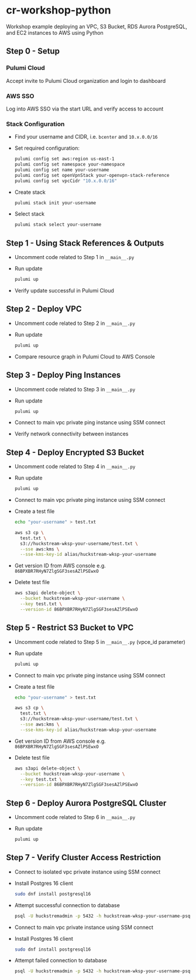 # cr-workshop-python

Workshop example deploying an VPC, S3 Bucket, RDS Aurora PostgreSQL, and EC2 instances to AWS using Python

## Step 0 - Setup

### Pulumi Cloud

Accept invite to Pulumi Cloud organization and login to dashboard

### AWS SSO

Log into AWS SSO via the start URL and verify access to account

### Stack Configuration

- Find your username and CIDR, i.e. `bcenter` and `10.x.0.0/16`

- Set required configuration:

  ```bash
  pulumi config set aws:region us-east-1
  pulumi config set namespace your-namespace
  pulumi config set name your-username
  pulumi config set openVpnStack your-openvpn-stack-reference
  pulumi config set vpcCidr "10.x.0.0/16"
  ```

- Create stack

  ```bash
  pulumi stack init your-username
  ```

- Select stack
  ```bash
  pulumi stack select your-username
  ```

## Step 1 - Using Stack References & Outputs

- Uncomment code related to Step 1 in `__main__.py`

- Run update

  ```bash
  pulumi up
  ```

- Verify update successful in Pulumi Cloud

## Step 2 - Deploy VPC

- Uncomment code related to Step 2 in `__main__.py`

- Run update

  ```bash
  pulumi up
  ```

- Compare resource graph in Pulumi Cloud to AWS Console

## Step 3 - Deploy Ping Instances

- Uncomment code related to Step 3 in `__main__.py`

- Run update

  ```bash
  pulumi up
  ```

- Connect to main vpc private ping instance using SSM connect
- Verify network connectivity between instances

## Step 4 - Deploy Encrypted S3 Bucket

- Uncomment code related to Step 4 in `__main__.py`

- Run update
  ```bash
  pulumi up
  ```
- Connect to main vpc private ping instance using SSM connect

- Create a test file

  ```bash
  echo "your-username" > test.txt

  aws s3 cp \
    test.txt \
    s3://huckstream-wksp-your-username/test.txt \
    --sse aws:kms \
    --sse-kms-key-id alias/huckstream-wksp-your-username
  ```

- Get version ID from AWS console e.g. `86BPXBR7RHyN7ZlgSGF3sesAZlPSEwxO`

- Delete test file
  ```bash
  aws s3api delete-object \
    --bucket huckstream-wksp-your-username \
    --key test.txt \
    --version-id 86BPXBR7RHyN7ZlgSGF3sesAZlPSEwxO
  ```

## Step 5 - Restrict S3 Bucket to VPC

- Uncomment code related to Step 5 in `__main__.py` (vpce_id parameter)

- Run update

  ```bash
  pulumi up
  ```

- Connect to main vpc private ping instance using SSM connect

- Create a test file

  ```bash
  echo "your-username" > test.txt

  aws s3 cp \
    test.txt \
    s3://huckstream-wksp-your-username/test.txt \
    --sse aws:kms \
    --sse-kms-key-id alias/huckstream-wksp-your-username
  ```

- Get version ID from AWS console e.g. `86BPXBR7RHyN7ZlgSGF3sesAZlPSEwxO`

- Delete test file
  ```bash
  aws s3api delete-object \
    --bucket huckstream-wksp-your-username \
    --key test.txt \
    --version-id 86BPXBR7RHyN7ZlgSGF3sesAZlPSEwxO
  ```

## Step 6 - Deploy Aurora PostgreSQL Cluster

- Uncomment code related to Step 6 in `__main__.py`

- Run update
  ```bash
  pulumi up
  ```

## Step 7 - Verify Cluster Access Restriction

- Connect to isolated vpc private instance using SSM connect

- Install Postgres 16 client

  ```bash
  sudo dnf install postgresql16
  ```

- Attempt successful connection to database

  ```bash
  psql -U huckstremadmin -p 5432 -h huckstream-wksp-your-username-psql.cluster-xxxxx.us-east-1.rds.amazonaws.com
  ```

- Connect to main vpc private instance using SSM connect

- Install Postgres 16 client

  ```bash
  sudo dnf install postgresql16
  ```

- Attempt failed connection to database
  ```bash
  psql -U huckstremadmin -p 5432 -h huckstream-wksp-your-username-psql.cluster-xxxxx.us-east-1.rds.amazonaws.com
  ```
